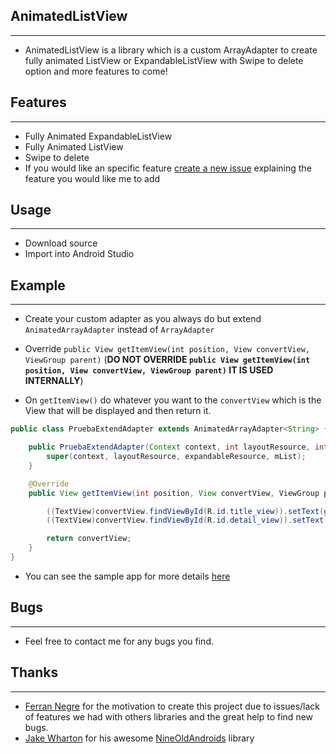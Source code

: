 ## AnimatedListView
----
 * AnimatedListView is a library which is a custom ArrayAdapter to create fully animated ListView or ExpandableListView with Swipe to delete option and more features to come!

## Features
----
* Fully Animated ExpandableListView
* Fully Animated ListView
* Swipe to delete
* If you would like an specific feature [create a new issue](https://github.com/dragondgold/AnimatedListView-Library-Test/issues/new) explaining the feature you would like me to add

## Usage
----
* Download source
* Import into Android Studio

## Example
----
* Create your custom adapter as you always do but extend `AnimatedArrayAdapter` instead of `ArrayAdapter`

* Override `public View getItemView(int position, View convertView, ViewGroup parent)` (**DO NOT OVERRIDE `public View getItemView(int position, View convertView, ViewGroup parent)` IT IS USED INTERNALLY**)

* On `getItemView()` do whatever you want to the `convertView` which is the View that will be displayed and then return it.

``` java
public class PruebaExtendAdapter extends AnimatedArrayAdapter<String> {

    public PruebaExtendAdapter(Context context, int layoutResource, int expandableResource, List<String> mList) {
        super(context, layoutResource, expandableResource, mList);
    }

    @Override
    public View getItemView(int position, View convertView, ViewGroup parent) {

        ((TextView)convertView.findViewById(R.id.title_view)).setText(getItem(position));
        ((TextView)convertView.findViewById(R.id.detail_view)).setText("Detalle " + getItem(position));

        return convertView;
    }
}
```

* You can see the sample app for more details [here](https://github.com/dragondgold/AnimatedListView-Library-Test/tree/master/AnimatedListViewLib/src/main/java/com/animatedlistview/tmax/test)

## Bugs
----
* Feel free to contact me for any bugs you find.

## Thanks
----
* [Ferran Negre](https://github.com/DIFORT) for the motivation to create this project due to issues/lack of features we had with others libraries and the great help to find new bugs.
* [Jake Wharton](https://github.com/JakeWharton) for his awesome [NineOldAndroids](https://github.com/JakeWharton/NineOldAndroids) library
